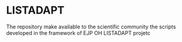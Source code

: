 # LISTADAPT
The repository make available to the scientific community the scripts developed in the framework of EJP OH LISTADAPT projetc

